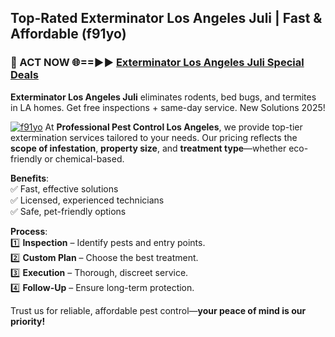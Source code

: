 ## Top-Rated Exterminator Los Angeles Juli | Fast & Affordable (f91yo)

<h3>🐜 ACT NOW 🌐==►► <a href="https://tinyurl.com/yc7vsfwc" rel="nofollow">Exterminator Los Angeles Juli Special Deals</a></h3>

**Exterminator Los Angeles Juli** eliminates rodents, bed bugs, and termites in LA homes. Get free inspections + same-day service. New Solutions 2025!

[![f91yo](https://i.imgur.com/1VzRXn8.jpeg)](https://tinyurl.com/yc7vsfwc)
At **Professional Pest Control Los Angeles**, we provide top-tier extermination services tailored to your needs. Our pricing reflects the **scope of infestation**, **property size**, and **treatment type**—whether eco-friendly or chemical-based.  

**Benefits**:  
✅ Fast, effective solutions  
✅ Licensed, experienced technicians  
✅ Safe, pet-friendly options  

**Process**:  
1️⃣ **Inspection** – Identify pests and entry points.  
2️⃣ **Custom Plan** – Choose the best treatment.  
3️⃣ **Execution** – Thorough, discreet service.  
4️⃣ **Follow-Up** – Ensure long-term protection.  

Trust us for reliable, affordable pest control—**your peace of mind is our priority!**